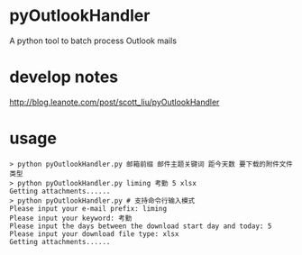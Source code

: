 # pyOutlookHandler
A python tool to batch process Outlook mails
# develop notes
http://blog.leanote.com/post/scott_liu/pyOutlookHandler
# usage
```
> python pyOutlookHandler.py 邮箱前缀 邮件主题关键词 距今天数 要下载的附件文件类型
> python pyOutlookHandler.py liming 考勤 5 xlsx
Getting attachments......
> python pyOutlookHandler.py # 支持命令行输入模式
Please input your e-mail prefix: liming
Please input your keyword: 考勤
Please input the days between the download start day and today: 5
Please input your download file type: xlsx
Getting attachments......
```
